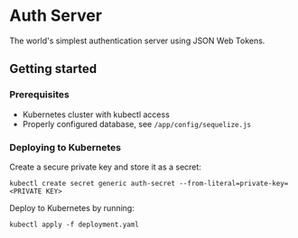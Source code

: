 # Auth Server

The world's simplest authentication server using JSON Web Tokens.

## Getting started

### Prerequisites

* Kubernetes cluster with kubectl access
* Properly configured database, see `/app/config/sequelize.js`

### Deploying to Kubernetes

Create a secure private key and store it as a secret:
```
kubectl create secret generic auth-secret --from-literal=private-key=<PRIVATE KEY>
```

Deploy to Kubernetes by running:
```
kubectl apply -f deployment.yaml
```

